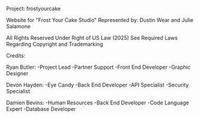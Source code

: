 Project: frostyourcake

Website for "Frost Your Cake Studio"
Represented by: Dustin Wear and Julie Salamone

All Rights Reserved Under Right of US Law (2025)
See Required Laws Regarding Copyright and Trademarking

Credits:

Ryan Butler:
-Project Lead
-Partner Support
-Front End Developer
-Graphic Designer

Devon Hayden:
-Eye Candy
-Back End Developer
-API Specialist
-Security Specialist

Damien Bevins:
-Human Resources
-Back End Developer
-Code Language Expert
-Database Developer
